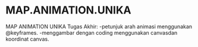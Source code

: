 # MAP.ANIMATION.UNIKA
MAP ANIMATION UNIKA
Tugas Akhir:
-petunjuk arah animasi menggunakan @keyframes.
-menggambar dengan coding menggunakan canvasdan koordinat canvas.

